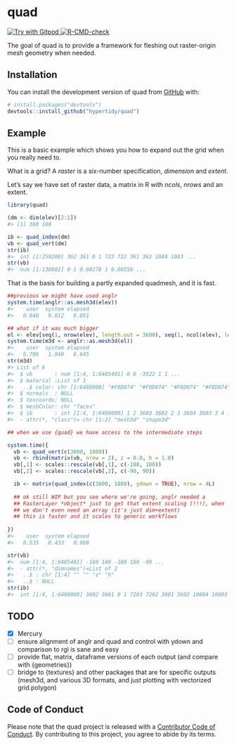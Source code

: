 
<!-- README.md is generated from README.Rmd. Please edit that file -->

# quad

<!-- badges: start -->

<a href="https://gitpod.io/#https://github.com/hypertidy/quad.git"> <img
    src="https://img.shields.io/badge/Contribute%20with-Gitpod-908a85?logo=gitpod"
    alt="Try with Gitpod"
  /> </a>
[![R-CMD-check](https://github.com/hypertidy/quad/actions/workflows/R-CMD-check.yaml/badge.svg)](https://github.com/hypertidy/quad/actions/workflows/R-CMD-check.yaml)
<!-- badges: end -->

The goal of quad is to provide a framework for fleshing out
raster-origin mesh geometry when needed.

## Installation

You can install the development version of quad from
[GitHub](https://github.com/) with:

``` r
# install.packages("devtools")
devtools::install_github("hypertidy/quad")
```

## Example

This is a basic example which shows you how to expand out the grid when
you really need to.

What is a grid? A *raster* is a six-number specification, *dimension*
and *extent*.

Let’s say we have set of raster data, a matrix in R with *ncols*,
*nrows* and an extent.

``` r
library(quad)

(dm <- dim(elev)[2:1])
#> [1] 360 180

ib <- quad_index(dm)
vb <- quad_vert(dm)
str(ib)
#>  int [1:259200] 362 361 0 1 723 722 361 362 1084 1083 ...
str(vb)
#>  num [1:130682] 0 1 0.00278 1 0.00556 ...
```

That is the basis for building a partly expanded quadmesh, and it is
fast.

``` r
##previous we might have used anglr
system.time(anglr::as.mesh3d(elev))
#>    user  system elapsed 
#>   0.040   0.012   0.051

## what if it was much bigger
el <- elev[seq(1, nrow(elev), length.out = 3600), seq(1, ncol(elev), length.out = 1800)]
system.time(m3d <- anglr::as.mesh3d(el))
#>    user  system elapsed 
#>   6.706   1.940   8.645
str(m3d)
#> List of 6
#>  $ vb       : num [1:4, 1:6485401] 0 0 -3522 1 1 ...
#>  $ material :List of 1
#>   ..$ color: chr [1:6480000] "#F8D074" "#F8D074" "#F8D074" "#F8D074" ...
#>  $ normals  : NULL
#>  $ texcoords: NULL
#>  $ meshColor: chr "faces"
#>  $ ib       : int [1:4, 1:6480000] 1 2 3603 3602 2 3 3604 3603 3 4 ...
#>  - attr(*, "class")= chr [1:2] "mesh3d" "shape3d"

## when we use {quad} we have access to the intermediate steps

system.time({
  vb <- quad_vert(c(3600, 1800))
  vb <- rbind(matrix(vb, nrow = 2), z = 0.0, h = 1.0)
  vb[,1] <- scales::rescale(vb[,1], c(-180, 180))
  vb[,2] <- scales::rescale(vb[,2], c(-90, 90))

  ib <- matrix(quad_index(c(3600, 1800), ydown = TRUE), nrow = 4L)
  
  ## ok still WIP but you see where we're going, anglr needed a 
  ## RasterLayer *object* just to get that extent scaling (!!!), when
  ## we don't even need an array (it's just dim+extent)
  ## this is faster and it scales to generic workflows   
  
})
#>    user  system elapsed 
#>   0.535   0.433   0.968

str(vb)
#>  num [1:4, 1:6485401] -180 180 -180 180 -90 ...
#>  - attr(*, "dimnames")=List of 2
#>   ..$ : chr [1:4] "" "" "z" "h"
#>   ..$ : NULL
str(ib)
#>  int [1:4, 1:6480000] 3602 3601 0 1 7203 7202 3601 3602 10804 10803 ...
```

## TODO

-   [x] Mercury
-   [ ] ensure alignment of anglr and quad and control with ydown and
    comparison to rgl is sane and easy
-   [ ] provide flat, matrix, dataframe versions of each output (and
    compare with {geometries})
-   [ ] bridge to {textures} and other packages that are for specific
    outputs (mesh3d, and various 3D formats, and just plotting with
    vectorized grid.polygon)

## Code of Conduct

Please note that the quad project is released with a [Contributor Code
of
Conduct](https://contributor-covenant.org/version/2/1/CODE_OF_CONDUCT.html).
By contributing to this project, you agree to abide by its terms.
